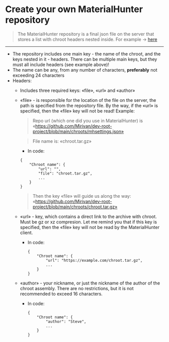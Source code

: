 # Create your own MaterialHunter repository
> The MaterialHunter repository is a final json file on the server that stores a list with chroot headers nested inside. For example -> [here](https://raw.githubusercontent.com/Mirivan/dev-root-project/main/chroots/mhsettings.json)
----
- The repository includes one main key - the name of the chroot, and the keys nested in it - headers. There can be multiple main keys, but they must all include headers (see example above)!
- The name can be any, from any number of characters, **preferably** not exceeding 24 characters
- Headers:
    - Includes three required keys: «file», «url» and «author»
    - «file» - is responsible for the location of the file on the server, the path is specified from the repository file. By the way, if the «url» is specified, then the «file» key will not be read! Example:
        > Repo url (which one did you use in MaterialHunter) is «https://github.com/Mirivan/dev-root-project/blob/main/chroots/mhsettings.json»
        
        > File name is: «chroot.tar.gz»
        
        - In code:
        ```
        {
            "Chroot name": {
                "url": "",
                "file": "chroot.tar.gz",
                ...
            }
        }
        ```
        
        > Then the key «file» will guide us along the way: «https://github.com/Mirivan/dev-root-project/blob/main/chroots/chroot.tar.gz»
    
    - «url» - key, which contains a direct link to the archive with chroot. Must be gz or xz compresion. Let me remind you that if this key is specified, then the «file» key will not be read by the MaterialHunter client.
        - In code:
            ```
            {
                "Chroot name": {
                    "url": "https://example.com/chroot.tar.gz",
                    ...
                }
            }
            ```
    - «author» - your nickname, or just the nickname of the author of the chroot assembly. There are no restrictions, but it is not recommended to exceed 16 characters.
        - In code:
            ```
            {
                "Chroot name": {
                    "author": "Steve",
                    ...
                }
            }
            ```
